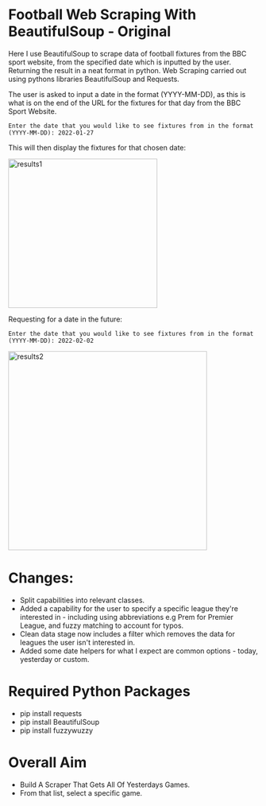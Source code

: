 # Football Web Scraping With BeautifulSoup - Original
Here I use BeautifulSoup to scrape data of football fixtures from the BBC sport website, from the specified date which is inputted by the user. Returning the result in a neat format in python. Web Scraping carried out using pythons libraries BeautifulSoup and Requests.

The user is asked to input a date in the format (YYYY-MM-DD), as this is what is on the end of the URL for the fixtures for that day from the BBC Sport Website.

```Enter the date that you would like to see fixtures from in the format (YYYY-MM-DD): 2022-01-27```

This will then display the fixtures for that chosen date:

<img width="300" alt="results1" src="https://user-images.githubusercontent.com/53832520/151462403-6f8307ad-b7cc-42de-9212-04a48642265c.png">

Requesting for a date in the future:

```Enter the date that you would like to see fixtures from in the format (YYYY-MM-DD): 2022-02-02```

<img width="400" alt="results2" src="https://user-images.githubusercontent.com/53832520/151462760-d7cdec04-c881-48fa-9b07-0051409368ee.png">

# Changes:

* Split capabilities into relevant classes.
* Added a capability for the user to specify a specific league they're interested in - including using abbreviations e.g Prem for Premier League, and fuzzy matching to account for typos.
* Clean data stage now includes a filter which removes the data for leagues the user isn't interested in.
* Added some date helpers for what I expect are common options - today, yesterday or custom.

# Required Python Packages

* pip install requests
* pip install BeautifulSoup
* pip install fuzzywuzzy

# Overall Aim

* Build A Scraper That Gets All Of Yesterdays Games.
* From that list, select a specific game.
